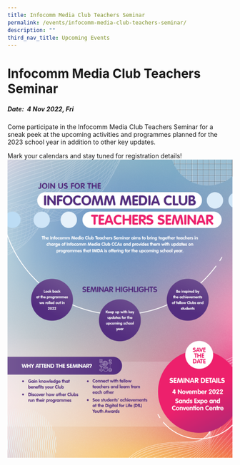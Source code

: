 ```yaml
---
title: Infocomm Media Club Teachers Seminar
permalink: /events/infocomm-media-club-teachers-seminar/
description: ""
third_nav_title: Upcoming Events
---
```

# Infocomm Media Club Teachers Seminar
##### Date:  4 Nov 2022, Fri
Come participate in the Infocomm Media Club Teachers Seminar for a sneak peek at the upcoming activities and programmes planned for the 2023 school year in addition to other key updates.

Mark your calendars and stay tuned for  registration details!
![Teachers Seminar Nov 22 EDM](/images/events/workshops-and-exhibitions/Teachersseminar/Teachers%20Seminar%202022%20V3.png)